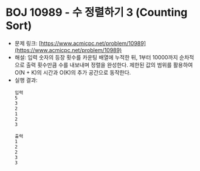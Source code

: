# BOJ 10989 - 수 정렬하기 3 (Counting Sort)

- 문제 링크: [https://www.acmicpc.net/problem/10989](https://www.acmicpc.net/problem/10989)
- 해설: 입력 숫자의 등장 횟수를 카운팅 배열에 누적한 뒤, 1부터 10000까지 순차적으로 출력 횟수만큼 수를 내보내며 정렬을 완성한다. 제한된 값의 범위를 활용하여 O(N + K)의 시간과 O(K)의 추가 공간으로 동작한다.
- 실행 결과:
  ```text
  입력
  5
  3
  2
  1
  2
  3

  출력
  1
  2
  2
  3
  3
  ```

